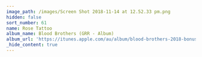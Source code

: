```yaml
---
image_path: /images/Screen Shot 2018-11-14 at 12.52.33 pm.png
hidden: false
sort_number: 61
name: Rose Tattoo
album_name: Blood Brothers (GRR - Album)
album_url: 'https://itunes.apple.com/au/album/blood-brothers-2018-bonus-reissue/1353749186'
_hide_content: true
---
```


